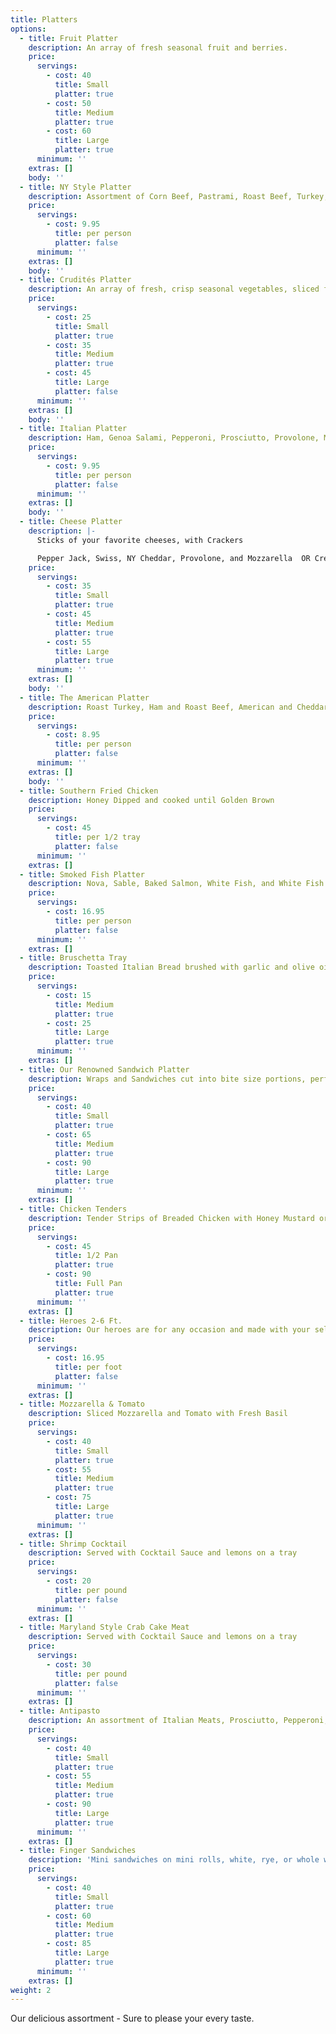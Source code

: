 ```yaml
---
title: Platters
options:
  - title: Fruit Platter
    description: An array of fresh seasonal fruit and berries.
    price:
      servings:
        - cost: 40
          title: Small
          platter: true
        - cost: 50
          title: Medium
          platter: true
        - cost: 60
          title: Large
          platter: true
      minimum: ''
    extras: []
    body: ''
  - title: NY Style Platter
    description: Assortment of Corn Beef, Pastrami, Roast Beef, Turkey, and Hebrew National Salami
    price:
      servings:
        - cost: 9.95
          title: per person
          platter: false
      minimum: ''
    extras: []
    body: ''
  - title: Crudités Platter
    description: An array of fresh, crisp seasonal vegetables, sliced for munching, served with a fresh ranch dipping sauce
    price:
      servings:
        - cost: 25
          title: Small
          platter: true
        - cost: 35
          title: Medium
          platter: true
        - cost: 45
          title: Large
          platter: false
      minimum: ''
    extras: []
    body: ''
  - title: Italian Platter
    description: Ham, Genoa Salami, Pepperoni, Prosciutto, Provolone, Mozzarella Cheese, Roasted Peppers, Onions, Olives, and Italian Dressing with Assortment of Rolls
    price:
      servings:
        - cost: 9.95
          title: per person
          platter: false
      minimum: ''
    extras: []
    body: ''
  - title: Cheese Platter
    description: |-
      Sticks of your favorite cheeses, with Crackers

      Pepper Jack, Swiss, NY Cheddar, Provolone, and Mozzarella  OR Create your own
    price:
      servings:
        - cost: 35
          title: Small
          platter: true
        - cost: 45
          title: Medium
          platter: true
        - cost: 55
          title: Large
          platter: true
      minimum: ''
    extras: []
    body: ''
  - title: The American Platter
    description: Roast Turkey, Ham and Roast Beef, American and Cheddar Cheese, Tomato, Lettuce and Pickles with Rolls
    price:
      servings:
        - cost: 8.95
          title: per person
          platter: false
      minimum: ''
    extras: []
    body: ''
  - title: Southern Fried Chicken
    description: Honey Dipped and cooked until Golden Brown
    price:
      servings:
        - cost: 45
          title: per 1/2 tray
          platter: false
      minimum: ''
    extras: []
  - title: Smoked Fish Platter
    description: Nova, Sable, Baked Salmon, White Fish, and White Fish Salad served with assorted rolls, bagels, cream cheese and butter
    price:
      servings:
        - cost: 16.95
          title: per person
          platter: false
      minimum: ''
    extras: []
  - title: Bruschetta Tray
    description: Toasted Italian Bread brushed with garlic and olive oil, topped with marinated tomatoes and basil and onion
    price:
      servings:
        - cost: 15
          title: Medium
          platter: true
        - cost: 25
          title: Large
          platter: true
      minimum: ''
    extras: []
  - title: Our Renowned Sandwich Platter
    description: Wraps and Sandwiches cut into bite size portions, perfect for light fare or any party
    price:
      servings:
        - cost: 40
          title: Small
          platter: true
        - cost: 65
          title: Medium
          platter: true
        - cost: 90
          title: Large
          platter: true
      minimum: ''
    extras: []
  - title: Chicken Tenders
    description: Tender Strips of Breaded Chicken with Honey Mustard or BBQ Sauce
    price:
      servings:
        - cost: 45
          title: 1/2 Pan
          platter: true
        - cost: 90
          title: Full Pan
          platter: true
      minimum: ''
    extras: []
  - title: Heroes 2-6 Ft.
    description: Our heroes are for any occasion and made with your selection of Cold Cuts. Feeds 5 people per foot.
    price:
      servings:
        - cost: 16.95
          title: per foot
          platter: false
      minimum: ''
    extras: []
  - title: Mozzarella & Tomato
    description: Sliced Mozzarella and Tomato with Fresh Basil
    price:
      servings:
        - cost: 40
          title: Small
          platter: true
        - cost: 55
          title: Medium
          platter: true
        - cost: 75
          title: Large
          platter: true
      minimum: ''
    extras: []
  - title: Shrimp Cocktail
    description: Served with Cocktail Sauce and lemons on a tray
    price:
      servings:
        - cost: 20
          title: per pound
          platter: false
      minimum: ''
    extras: []
  - title: Maryland Style Crab Cake Meat
    description: Served with Cocktail Sauce and lemons on a tray
    price:
      servings:
        - cost: 30
          title: per pound
          platter: false
      minimum: ''
    extras: []
  - title: Antipasto
    description: An assortment of Italian Meats, Prosciutto, Pepperoni, Soppressata, Hot or Sweet Capri Cola, Fresh Mozzarella, Marinated Mushrooms, Roasted Peppers, and Artichoke Hearts
    price:
      servings:
        - cost: 40
          title: Small
          platter: true
        - cost: 55
          title: Medium
          platter: true
        - cost: 90
          title: Large
          platter: true
      minimum: ''
    extras: []
  - title: Finger Sandwiches
    description: 'Mini sandwiches on mini rolls, white, rye, or whole wheat bread. Choice of fillings: Ham, Turkey, Roast Beef, Tuna Salad, Egg Salad or Chicken Salad'
    price:
      servings:
        - cost: 40
          title: Small
          platter: true
        - cost: 60
          title: Medium
          platter: true
        - cost: 85
          title: Large
          platter: true
      minimum: ''
    extras: []
weight: 2
---
```

Our delicious assortment - Sure to please your every taste.
